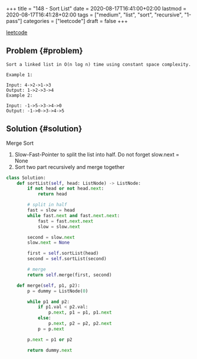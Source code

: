 +++
title = "148 - Sort List"
date = 2020-08-17T16:41:00+02:00
lastmod = 2020-08-17T16:41:28+02:00
tags = ["medium", "list", "sort", "recursive", "1-pass"]
categories = ["leetcode"]
draft = false
+++

[leetcode](https://leetcode.com/problems/sort-list/)


## Problem {#problem}

```text
Sort a linked list in O(n log n) time using constant space complexity.

Example 1:

Input: 4->2->1->3
Output: 1->2->3->4
Example 2:

Input: -1->5->3->4->0
Output: -1->0->3->4->5
```


## Solution {#solution}

Merge Sort

1.  Slow-Fast-Pointer to split the list into half. Do not forget slow.next = None
2.  Sort two part recursively and merge together

<!--listend-->

```python
class Solution:
    def sortList(self, head: ListNode) -> ListNode:
        if not head or not head.next:
            return head

        # split in half
        fast = slow = head
        while fast.next and fast.next.next:
            fast = fast.next.next
            slow = slow.next

        second = slow.next
        slow.next = None

        first = self.sortList(head)
        second = self.sortList(second)

        # merge
        return self.merge(first, second)

    def merge(self, p1, p2):
        p = dummy = ListNode(0)

        while p1 and p2:
            if p1.val < p2.val:
                p.next, p1 = p1, p1.next
            else:
                p.next, p2 = p2, p2.next
            p = p.next

        p.next = p1 or p2

        return dummy.next
```
